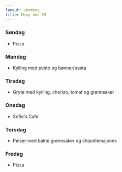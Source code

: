 ```yaml
---
layout: ukemeny
title: Meny uke 29
---
```


### Søndag

- Pizza

### Mandag

- Kylling med pesto og bønner/pasta

### Tirsdag

- Gryte med kylling, chorizo, tomat og grønnsaker

### Onsdag

- Sofie's Cafe

### Torsdag

- Pølser med bakte grønnsaker og chipotlemajones

### Fredag

- Pizza

